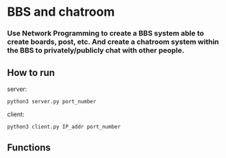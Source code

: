 # BBS and chatroom
### Use Network Programming to create a BBS system able to create boards, post, etc. And create a chatroom system within the BBS to privately/publicly chat with other people.

## How to run
server: 
  
  `python3 server.py port_number`

client: 
  
  `python3 client.py IP_addr port_number`

## Functions
